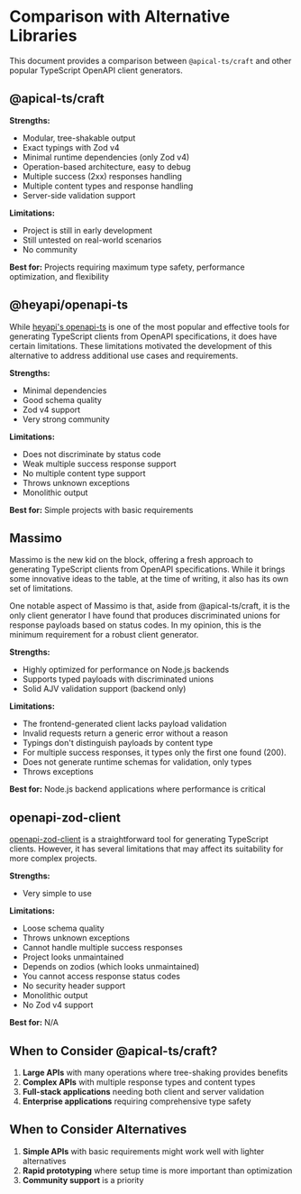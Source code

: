 # Comparison with Alternative Libraries

This document provides a comparison between `@apical-ts/craft` and other popular
TypeScript OpenAPI client generators.

## @apical-ts/craft

**Strengths:**

- Modular, tree-shakable output
- Exact typings with Zod v4
- Minimal runtime dependencies (only Zod v4)
- Operation-based architecture, easy to debug
- Multiple success (2xx) responses handling
- Multiple content types and response handling
- Server-side validation support

**Limitations:**

- Project is still in early development
- Still untested on real-world scenarios
- No community

**Best for:** Projects requiring maximum type safety, performance optimization,
and flexibility

## @heyapi/openapi-ts

While [heyapi's openapi-ts](https://github.com/hey-api/openapi-ts) is one of the
most popular and effective tools for generating TypeScript clients from OpenAPI
specifications, it does have certain limitations. These limitations motivated
the development of this alternative to address additional use cases and
requirements.

**Strengths:**

- Minimal dependencies
- Good schema quality
- Zod v4 support
- Very strong community

**Limitations:**

- Does not discriminate by status code
- Weak multiple success response support
- No multiple content type support
- Throws unknown exceptions
- Monolithic output

**Best for:** Simple projects with basic requirements

## Massimo

Massimo is the new kid on the block, offering a fresh approach to generating
TypeScript clients from OpenAPI specifications. While it brings some innovative
ideas to the table, at the time of writing, it also has its own set of
limitations.

One notable aspect of Massimo is that, aside from @apical-ts/craft, it is the
only client generator I have found that produces discriminated unions for
response payloads based on status codes. In my opinion, this is the minimum
requirement for a robust client generator.

**Strengths:**

- Highly optimized for performance on Node.js backends
- Supports typed payloads with discriminated unions
- Solid AJV validation support (backend only)

**Limitations:**

- The frontend-generated client lacks payload validation
- Invalid requests return a generic error without a reason
- Typings don't distinguish payloads by content type
- For multiple success responses, it types only the first one found (200).
- Does not generate runtime schemas for validation, only types
- Throws exceptions

**Best for:** Node.js backend applications where performance is critical

## openapi-zod-client

[openapi-zod-client](https://github.com/astahmer/openapi-zod-client) is a
straightforward tool for generating TypeScript clients. However, it has several
limitations that may affect its suitability for more complex projects.

**Strengths:**

- Very simple to use

**Limitations:**

- Loose schema quality
- Throws unknown exceptions
- Cannot handle multiple success responses
- Project looks unmaintained
- Depends on zodios (which looks unmaintained)
- You cannot access response status codes
- No security header support
- Monolithic output
- No Zod v4 support

**Best for:** N/A

## When to Consider @apical-ts/craft?

1. **Large APIs** with many operations where tree-shaking provides benefits
1. **Complex APIs** with multiple response types and content types
1. **Full-stack applications** needing both client and server validation
1. **Enterprise applications** requiring comprehensive type safety

## When to Consider Alternatives

1. **Simple APIs** with basic requirements might work well with lighter
   alternatives
1. **Rapid prototyping** where setup time is more important than optimization
1. **Community support** is a priority
